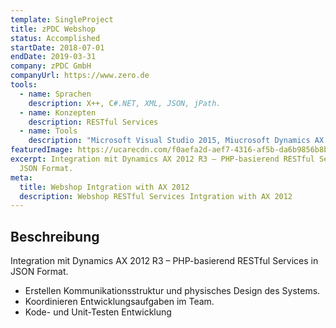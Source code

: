 ```yaml
---
template: SingleProject
title: zPDC Webshop
status: Accomplished
startDate: 2018-07-01
endDate: 2019-03-31
company: zPDC GmbH
companyUrl: https://www.zero.de
tools:
  - name: Sprachen
    description: X++, C#.NET, XML, JSON, jPath.
  - name: Konzepten
    description: RESTful Services
  - name: Tools
    description: "Microsoft Visual Studio 2015, Miucrosoft Dynamics AX MorphX. "
featuredImage: https://ucarecdn.com/f0aefa2d-aef7-4316-af5b-da6b9856b8b9/
excerpt: Integration mit Dynamics AX 2012 R3 – PHP-basierend RESTful Services in
  JSON Format.
meta:
  title: Webshop Intgration with AX 2012
  description: Webshop RESTful Services Intgration with AX 2012
---
```

## Beschreibung

Integration mit Dynamics AX 2012 R3 – PHP-basierend RESTful Services in JSON Format.

* Erstellen Kommunikationsstruktur und physisches Design des Systems.
* Koordinieren Entwicklungsaufgaben im Team.
* Kode- und Unit-Testen Entwicklung
